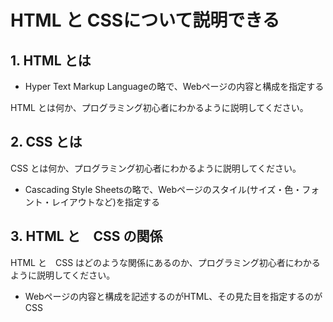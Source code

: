 # HTML と CSSについて説明できる

## 1. HTML とは

- Hyper Text Markup Languageの略で、Webページの内容と構成を指定する

HTML とは何か、プログラミング初心者にわかるように説明してください。

## 2. CSS とは

CSS とは何か、プログラミング初心者にわかるように説明してください。

- Cascading Style Sheetsの略で、Webページのスタイル(サイズ・色・フォント・レイアウトなど)を指定する

## 3. HTML と　CSS の関係

HTML と　CSS はどのような関係にあるのか、プログラミング初心者にわかるように説明してください。

- Webページの内容と構成を記述するのがHTML、その見た目を指定するのがCSS
